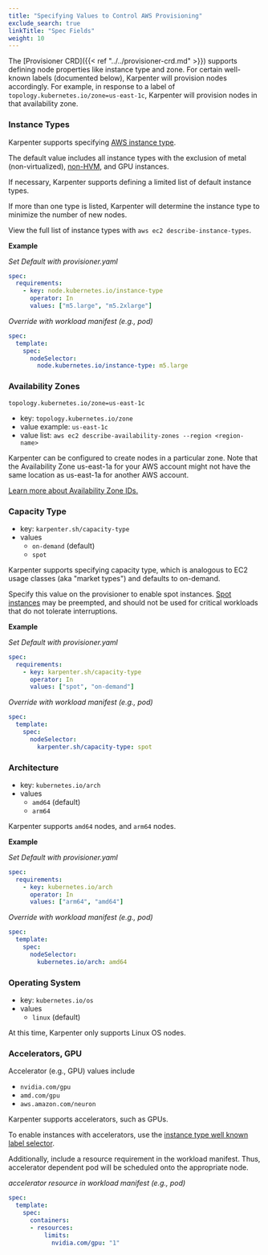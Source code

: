 ```yaml
---
title: "Specifying Values to Control AWS Provisioning"
exclude_search: true
linkTitle: "Spec Fields"
weight: 10
---
```


The [Provisioner CRD]({{< ref "../../provisioner-crd.md" >}}) supports defining
node properties like instance type and zone. For certain well-known labels (documented below), Karpenter will provision
nodes accordingly. For example, in response to a label of
`topology.kubernetes.io/zone=us-east-1c`, Karpenter will provision nodes in
that availability zone.

### Instance Types

Karpenter supports specifying [AWS instance type](https://aws.amazon.com/ec2/instance-types/).

The default value includes all instance types with the exclusion of metal
(non-virtualized),
[non-HVM](https://docs.aws.amazon.com/AWSEC2/latest/UserGuide/virtualization_types.html),
and GPU instances.

If necessary, Karpenter supports defining a limited list of default instance types.

If more than one type is listed, Karpenter will determine the
instance type to minimize the number of new nodes.

View the full list of instance types with `aws ec2 describe-instance-types`.

**Example**

*Set Default with provisioner.yaml*

```yaml
spec:
  requirements:
    - key: node.kubernetes.io/instance-type
      operator: In
      values: ["m5.large", "m5.2xlarge"]
```

*Override with workload manifest (e.g., pod)*

```yaml
spec:
  template:
    spec:
      nodeSelector:
        node.kubernetes.io/instance-type: m5.large
```

### Availability Zones

`topology.kubernetes.io/zone=us-east-1c`

- key: `topology.kubernetes.io/zone`
- value example: `us-east-1c`
- value list: `aws ec2 describe-availability-zones --region <region-name>`

Karpenter can be configured to create nodes in a particular zone. Note that the Availability Zone us-east-1a for your AWS account might not have the same location as us-east-1a for another AWS account.

[Learn more about Availability Zone
IDs.](https://docs.aws.amazon.com/ram/latest/userguide/working-with-az-ids.html)

### Capacity Type

- key: `karpenter.sh/capacity-type`
- values
  - `on-demand` (default)
  - `spot`

Karpenter supports specifying capacity type, which is analogous to EC2 usage classes (aka "market types") and defaults to on-demand.

Specify this value on the provisioner to enable spot instances. [Spot instances](https://aws.amazon.com/ec2/spot/) may be preempted, and should not
be used for critical workloads that do not tolerate interruptions.

**Example**

*Set Default with provisioner.yaml*

```yaml
spec:
  requirements:
    - key: karpenter.sh/capacity-type
      operator: In
      values: ["spot", "on-demand"]
```

*Override with workload manifest (e.g., pod)*

```yaml
spec:
  template:
    spec:
      nodeSelector:
        karpenter.sh/capacity-type: spot
```

### Architecture

- key: `kubernetes.io/arch`
- values
  - `amd64` (default)
  - `arm64`

Karpenter supports `amd64` nodes, and `arm64` nodes.

**Example**

*Set Default with provisioner.yaml*

```yaml
spec:
  requirements:
    - key: kubernetes.io/arch
      operator: In
      values: ["arm64", "amd64"]
```

*Override with workload manifest (e.g., pod)*

```yaml
spec:
  template:
    spec:
      nodeSelector:
        kubernetes.io/arch: amd64
```
 ### Operating System

- key: `kubernetes.io/os`
- values
  - `linux` (default)

At this time, Karpenter only supports Linux OS nodes.

### Accelerators, GPU

Accelerator (e.g., GPU) values include
- `nvidia.com/gpu`
- `amd.com/gpu`
- `aws.amazon.com/neuron`

Karpenter supports accelerators, such as GPUs.

To enable instances with accelerators, use the [instance type
well known label selector](#instance-types).

Additionally, include a resource requirement in the workload manifest. Thus,
accelerator dependent pod will be scheduled onto the appropriate node.

*accelerator resource in workload manifest (e.g., pod)*

```yaml
spec:
  template:
    spec:
      containers:
      - resources:
          limits:
            nvidia.com/gpu: "1"
```
